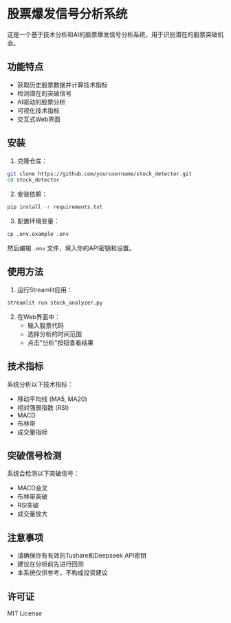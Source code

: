 # 股票爆发信号分析系统

这是一个基于技术分析和AI的股票爆发信号分析系统，用于识别潜在的股票突破机会。

## 功能特点

- 获取历史股票数据并计算技术指标
- 检测潜在的突破信号
- AI驱动的股票分析
- 可视化技术指标
- 交互式Web界面

## 安装

1. 克隆仓库：
```bash
git clone https://github.com/yourusername/stock_detector.git
cd stock_detector
```

2. 安装依赖：
```bash
pip install -r requirements.txt
```

3. 配置环境变量：
```bash
cp .env.example .env
```
然后编辑 `.env` 文件，填入你的API密钥和设置。

## 使用方法

1. 运行Streamlit应用：
```bash
streamlit run stock_analyzer.py
```

2. 在Web界面中：
   - 输入股票代码
   - 选择分析的时间范围
   - 点击"分析"按钮查看结果

## 技术指标

系统分析以下技术指标：
- 移动平均线 (MA5, MA20)
- 相对强弱指数 (RSI)
- MACD
- 布林带
- 成交量指标

## 突破信号检测

系统会检测以下突破信号：
- MACD金叉
- 布林带突破
- RSI突破
- 成交量放大

## 注意事项

- 请确保你有有效的Tushare和Deepseek API密钥
- 建议在分析前先进行回测
- 本系统仅供参考，不构成投资建议

## 许可证

MIT License 